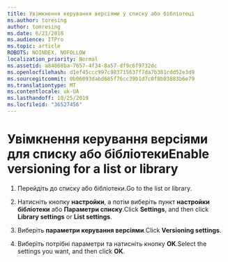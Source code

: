 ```yaml
---
title: Увімкнення керування версіями у списку або бібліотеці
ms.author: toresing
author: tomresing
ms.date: 6/21/2018
ms.audience: ITPro
ms.topic: article
ROBOTS: NOINDEX, NOFOLLOW
localization_priority: Normal
ms.assetid: a84868ba-7657-4f34-8a57-df9c6f9732dc
ms.openlocfilehash: d1ef45ccc997c983715637f7da7b301cdd52e3d9
ms.sourcegitcommit: 0b06093dabd685f76cc39b1d7c0f8b03883b6e79
ms.translationtype: MT
ms.contentlocale: uk-UA
ms.lasthandoff: 10/25/2019
ms.locfileid: "36527456"
---
```

# <a name="enable-versioning-for-a-list-or-library"></a><span data-ttu-id="8e9e3-102">Увімкнення керування версіями для списку або бібліотеки</span><span class="sxs-lookup"><span data-stu-id="8e9e3-102">Enable versioning for a list or library</span></span>

1. <span data-ttu-id="8e9e3-103">Перейдіть до списку або бібліотеки.</span><span class="sxs-lookup"><span data-stu-id="8e9e3-103">Go to the list or library.</span></span>
    
2. <span data-ttu-id="8e9e3-104">Натисніть кнопку **настройки**, а потім виберіть пункт **настройки бібліотеки** або **Параметри списку**.</span><span class="sxs-lookup"><span data-stu-id="8e9e3-104">Click **Settings**, and then click **Library settings** or **List settings**.</span></span>
    
3. <span data-ttu-id="8e9e3-105">Виберіть **параметри керування версіями**.</span><span class="sxs-lookup"><span data-stu-id="8e9e3-105">Click **Versioning settings**.</span></span>
    
4. <span data-ttu-id="8e9e3-106">Виберіть потрібні параметри та натисніть кнопку **OK**.</span><span class="sxs-lookup"><span data-stu-id="8e9e3-106">Select the settings you want, and then click **OK**.</span></span>
    

